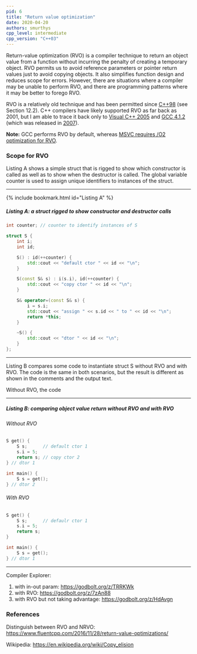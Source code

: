 ```yaml
---
pid: 6
title: "Return value optimization"
date: 2020-04-20
authors: smurthys
cpp_level: intermediate
cpp_version: "C++03"
---
```


Return-value optimization (RVO) is a compiler technique to return an object value from a
function without incurring the penalty of creating a temporary object. RVO permits us to
avoid reference parameters or pointer return values just to avoid copying objects. It
also simplifies function design and reduces scope for errors. However, there are
situations where a compiler may be unable to perform RVO, and there are programming
patterns where it may be better to forego RVO.
<!--more-->

RVO is a relatively old technique and has been permitted since [C++98](http://www.lirmm.fr/~ducour/Doc-objets/ISO+IEC+14882-1998.pdf)
(see Section 12.2). C++ compilers have likely supported RVO as far back as 2001, but I am
able to trace it back only to [Visual C++ 2005](https://docs.microsoft.com/en-us/previous-versions/ms364057(v=vs.80))
and [GCC 4.1.2](https://godbolt.org/z/bPNMaw) (which was released in [2007](https://gcc.gnu.org/releases.html)).

**Note:** GCC performs RVO by default, whereas [MSVC requires /O2 optimization for RVO](https://docs.microsoft.com/en-us/previous-versions/ms364057(v=vs.80)#optimization-side-effects).

### Scope for RVO

Listing A shows a simple struct that is rigged to show which constructor is called as
well as to show when the destructor is called. The global variable counter is used to
assign unique identifiers to instances of the struct.

---
{% include bookmark.html id="Listing A" %}
##### Listing A: a struct rigged to show constructor and destructor calls

```cpp
int counter; // counter to identify instances of S

struct S {
    int i;
    int id;

    S() : id(++counter) {
        std::cout << "default ctor " << id << "\n";
    }

    S(const S& s) : i(s.i), id(++counter) {
        std::cout << "copy ctor " << id << "\n";
    }

    S& operator=(const S& s) {
        i = s.i;
        std::cout << "assign " << s.id << " to " << id << "\n";
        return *this;
    }

    ~S() {
        std::cout << "dtor " << id << "\n";
    }
};
```

---

Listing B compares some code to instantiate struct S without RVO and with RVO. The code
is the same in both scenarios, but the result is different as shown in the comments and
the output text.

Without RVO, the code

---

##### Listing B: comparing object value return without RVO and with RVO

<div class="row">
<div class="column-2" markdown="1">

###### Without RVO

```cpp
S get() {
    S s;      // default ctor 1
    s.i = 5;
    return s; // copy ctor 2
} // dtor 1  

int main() {
    S s = get();
} // dtor 2
```

</div>
<div class="column-2" markdown="1">

###### With RVO

```cpp
S get() {
    S s;      // defaulr ctor 1
    s.i = 5;
    return s;
}

int main() {
    S s = get();
} // dtor 1
```

</div>
</div>

---

Compiler Explorer: 
1. with in-out param: https://godbolt.org/z/TRRKWk
2. with RVO: https://godbolt.org/z/7zAn88
3. with RVO but not taking advantage: https://godbolt.org/z/HdAvgn

### References

Distinguish between RVO and NRVO: https://www.fluentcpp.com/2016/11/28/return-value-optimizations/

Wikipedia: https://en.wikipedia.org/wiki/Copy_elision
